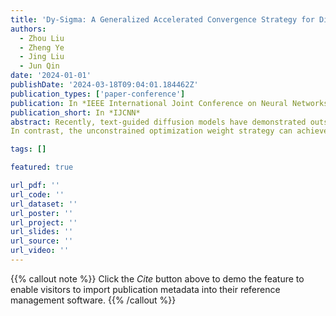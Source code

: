 ```yaml
---
title: 'Dy-Sigma: A Generalized Accelerated Convergence Strategy for Diffusion Models'
authors:
  - Zhou Liu
  - Zheng Ye
  - Jing Liu
  - Jun Qin
date: '2024-01-01'
publishDate: '2024-03-18T09:04:01.184462Z'
publication_types: ['paper-conference']
publication: In *IEEE International Joint Conference on Neural Networks*
publication_short: In *IJCNN*
abstract: Recently, text-guided diffusion models have demonstrated outstanding performance in image generation, opening up new possibilities for specific tasks in various domains. Consequently, there is an urgent demand for training diffusion models tailored to specific tasks. The prolonged training duration and sluggish convergence of diffusion models present a formidable challenge when expediting the convergence process. Furthermore, there is still room for improvement in existing loss weight strategies. Firstly, the predefined loss weight strategy based on SNR (signal-to-noise ratio) transforms the diffusion process into a multi-objective optimization problem. However, reaching Pareto optimality under this strategy requires considerable time.
In contrast, the unconstrained optimization weight strategy can achieve lower objective values, but the fluctuating loss weights for each task result in unstable changes, leading to low training efficiency. In this paper, we propose a new loss weight strategy, Dy-Sigma, that combines the advantages of predefined and learnable loss weights, effectively balancing the gradient conflicts in multi-objective optimization. Experimental results demonstrate that our strategy significantly improves convergence speed, being \textbf{3.7 times} faster than the Const strategy.

tags: []

featured: true

url_pdf: ''
url_code: ''
url_dataset: ''
url_poster: ''
url_project: ''
url_slides: ''
url_source: ''
url_video: ''
---
```

{{% callout note %}}
Click the _Cite_ button above to demo the feature to enable visitors to import publication metadata into their reference management software.
{{% /callout %}}

<!-- {{% callout note %}}
Create your slides in Markdown - click the _Slides_ button to check out the example.
{{% /callout %}}

Add the publication's **full text** or **supplementary notes** here. You can use rich formatting such as including [code, math, and images](https://docs.hugoblox.com/content/writing-markdown-latex/). -->